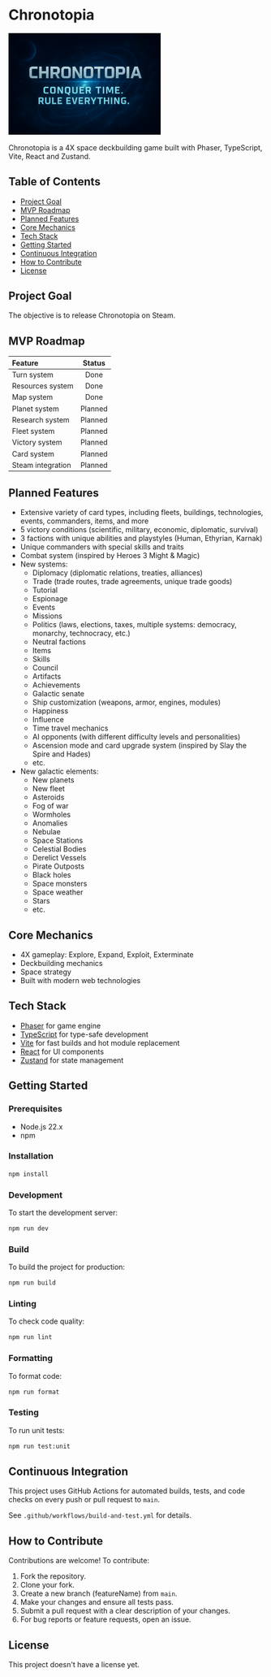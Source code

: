 # Chronotopia

<img src="public/assets/images/chronotopia.png" alt="Chronotopia. Conquer Time. Rule everything." width="300" />

Chronotopia is a 4X space deckbuilding game built with Phaser, TypeScript, Vite, React and Zustand.

## Table of Contents

- [Project Goal](#project-goal)
- [MVP Roadmap](#mvp-roadmap)
- [Planned Features](#planned-features)
- [Core Mechanics](#core-mechanics)
- [Tech Stack](#tech-stack)
- [Getting Started](#getting-started)
- [Continuous Integration](#continuous-integration)
- [How to Contribute](#how-to-contribute)
- [License](#license)

## Project Goal

The objective is to release Chronotopia on Steam.

## MVP Roadmap

| Feature           | Status  |
| :---------------- | :-----: |
| Turn system       |  Done   |
| Resources system  |  Done   |
| Map system        |  Done   |
| Planet system     | Planned |
| Research system   | Planned |
| Fleet system      | Planned |
| Victory system    | Planned |
| Card system       | Planned |
| Steam integration | Planned |

## Planned Features

- Extensive variety of card types, including fleets, buildings, technologies, events, commanders, items, and more
- 5 victory conditions (scientific, military, economic, diplomatic, survival)
- 3 factions with unique abilities and playstyles (Human, Ethyrian, Karnak)
- Unique commanders with special skills and traits
- Combat system (inspired by Heroes 3 Might & Magic)
- New systems:
    - Diplomacy (diplomatic relations, treaties, alliances)
    - Trade (trade routes, trade agreements, unique trade goods)
    - Tutorial
    - Espionage
    - Events
    - Missions
    - Politics (laws, elections, taxes, multiple systems: democracy, monarchy, technocracy, etc.)
    - Neutral factions
    - Items
    - Skills
    - Council
    - Artifacts
    - Achievements
    - Galactic senate
    - Ship customization (weapons, armor, engines, modules)
    - Happiness
    - Influence
    - Time travel mechanics
    - AI opponents (with different difficulty levels and personalities)
    - Ascension mode and card upgrade system (inspired by Slay the Spire and Hades)
    - etc.
- New galactic elements:
    - New planets
    - New fleet
    - Asteroids
    - Fog of war
    - Wormholes
    - Anomalies
    - Nebulae
    - Space Stations
    - Celestial Bodies
    - Derelict Vessels
    - Pirate Outposts
    - Black holes
    - Space monsters
    - Space weather
    - Stars
    - etc.

## Core Mechanics

- 4X gameplay: Explore, Expand, Exploit, Exterminate
- Deckbuilding mechanics
- Space strategy
- Built with modern web technologies

## Tech Stack

- [Phaser](https://phaser.io/) for game engine
- [TypeScript](https://www.typescriptlang.org/) for type-safe development
- [Vite](https://vitejs.dev/) for fast builds and hot module replacement
- [React](https://react.dev/) for UI components
- [Zustand](https://zustand-demo.pmnd.rs/) for state management

## Getting Started

### Prerequisites

- Node.js 22.x
- npm

### Installation

```bash
npm install
```

### Development

To start the development server:

```bash
npm run dev
```

### Build

To build the project for production:

```bash
npm run build
```

### Linting

To check code quality:

```bash
npm run lint
```

### Formatting

To format code:

```bash
npm run format
```

### Testing

To run unit tests:

```bash
npm run test:unit
```

## Continuous Integration

This project uses GitHub Actions for automated builds, tests, and code checks on every push or pull request to `main`.

See `.github/workflows/build-and-test.yml` for details.

## How to Contribute

Contributions are welcome! To contribute:

1. Fork the repository.
2. Clone your fork.
3. Create a new branch (featureName) from `main`.
4. Make your changes and ensure all tests pass.
5. Submit a pull request with a clear description of your changes.
6. For bug reports or feature requests, open an issue.

## License

This project doesn't have a license yet.
